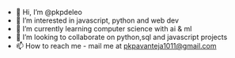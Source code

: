 - 👋 Hi, I’m @pkpdeleo
- 👀 I’m interested in javascript, python and web dev
- 🌱 I’m currently learning computer science with ai & ml
- 💞️ I’m looking to collaborate on python,sql and javascript projects
- 📫 How to reach me - mail me at pkpavanteja1011@gmail.com

<!---
pkpdeleo/pkpdeleo is a ✨ special ✨ repository because its `README.md` (this file) appears on your GitHub profile.
You can click the Preview link to take a look at your changes.
--->
